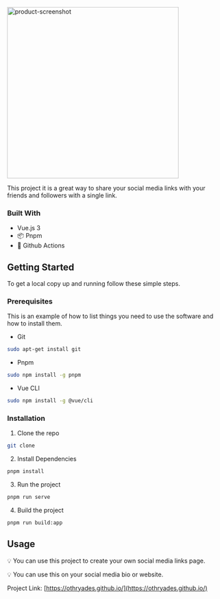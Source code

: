


<img src="preview.gif" alt="product-screenshot" title="Social Media Links Show case" height="400"/>

This project it is a great way to share your social media links with your friends and followers with a single link.

### Built With

* Vue.js 3
* 📦 Pnpm
* 🐙 Github Actions

<!-- GETTING STARTED -->
## Getting Started

To get a local copy up and running follow these simple steps.

### Prerequisites

This is an example of how to list things you need to use the software and how to install them.

* Git

```sh
sudo apt-get install git
```
* Pnpm

```sh
sudo npm install -g pnpm
```
* Vue CLI

```sh
sudo npm install -g @vue/cli
```

### Installation

1. Clone the repo

```sh
git clone
```

2. Install Dependencies

```sh
pnpm install
```
3. Run the project

```sh
pnpm run serve
```
4. Build the project

```sh
pnpm run build:app
```
<!-- USAGE EXAMPLES -->
## Usage

💡 You can use this project to create your own social media links page.

💡 You can use this on your social media bio or website.

Project Link: [https://othryades.github.io/](https://othryades.github.io/)